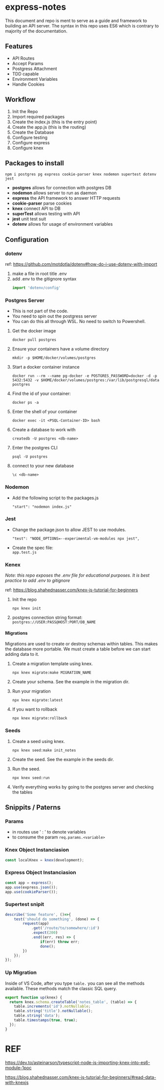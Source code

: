 # express-notes
This document and repo is ment to serve as a guide and framework to building an API server.
The syntax in this repo uses ES6 which is contrary to majority of the documentation.

## Features
- API Routes
- Accept Params
- Postgress Attachment
- TDD capable
- Environment Variables
- Handle Cookies


## Workflow
1. Init the Repo
2. Import required packages
3. Create the index.js (this is the entry point)
4. Create the app.js (this is the routing)
5. Create the Database
6. Configure testing
7. Configure express
8. Configure knex


## Packages to install
```npm i postgres pg express cookie-parser knex nodemon supertest dotenv jest ```

- **postgres** allows for connection with postgres DB 
- **nodemon** allows server to run as daemon
- **express** the API framework to answer HTTP requests
- **cookie-parser** parse cookies
- **knex** connect API to DB
- **superTest** allows testing with API
- **jest** unit test suit
- **dotenv** allows for usage of environment variables 

## Configuration
### dotenv
ref: https://github.com/motdotla/dotenv#how-do-i-use-dotenv-with-import
1. make a file in root title .env
2. add .env to the gitignore
syntax
    ```js
    import 'dotenv/config'
    ```

### Postgres Server
- This is not part of the code.
- You need to spin out the postgress server
- You can do this all through WSL. No need to switch to Powershell.
1. Get the docker image

    ```docker pull postgres```
2. Ensure your containers have a volume directory
   
    ```mkdir -p $HOME/docker/volumes/postgres```

3. Start a docker container instance
   
    ```docker run --rm --name pg-docker -e POSTGRES_PASSWORD=docker -d -p 5432:5432 -v $HOME/docker/volumes/postgres:/var/lib/postgresql/data postgres```

4. Find the id of your container:

    ```docker ps -a```

5. Enter the shell of your container

    ```docker exec -it <PSQL-Container-ID> bash```

6. Create a database to work with

    ```createdb -U postgres <db-name>```

7. Enter the postgres CLI

    ```psql -U postgres```

8. connect to your new database

    ```\c <db-name>```

### Nodemon

- Add the following script to the packages.js

    ```"start": "nodemon index.js"```

### Jest
- Change the package.json to allow JEST to use modules.

    ```"test": "NODE_OPTIONS=--experimental-vm-modules npx jest",```

- Create the spec file:  
    ```app.test.js```

### Kenex
*Note: this repo exposes the .env file for educational purposes. It is best practice to add .env to gitignore*

ref: https://blog.shahednasser.com/knex-js-tutorial-for-beginners
1. Init the repo
    
    ```npx knex init```

2. postgres connection string format: ``` postgres://USER:PASS@HOST:PORT/DB_NAME ```

#### Migrations
Migrations are used to create or destroy schemas within tables. This makes the database more portable.
We must create a table before we can start adding data to it.

1. Create a migration template using knex.

    ``` npx knex migrate:make MIGRATION_NAME ```

2. Create your schema. See the example in the migration dir.

3. Run your migration

    ``` npx knex migrate:latest ```
4. If you want to rollback

    ``` npx knex migrate:rollback ```

### Seeds
1. Create a seed using knex.

    ``` npx knex seed:make init_notes ```
2. Create the seed. See the example in the seeds dir.
3. Run the seed.

    ``` npx knex seed:run ```
4. Verify everything works by going to the postgres server and checking the tables


## Snippits / Paterns
### Params
- in routes use ' : ' to denote variables
- to consume the param ```req.params.<variable>```

### Knex Object Instanciasion
```js 
const localKnex = knex(development); 
```

### Express Object Instanciasion
```js 
const app = express();
app.use(express.json());
app.use(cookieParser());
```

### Supertest snipit
```js
describe('Some feature', ()=>{
    test('should do something', (done) => {
        request(app)
            .get('/route/to/somewhere/:id')
            .expect(200)
            .end((err, res) => {
                if(err) throw err;
                done();
        })
    });
});
```

### Up Migration
Inside of VS Code, after you type ```table.``` you can see all the methods available. These methods match the classic SQL query.
```js
export function up(knex) {
  return knex.schema.createTable('notes_table', (table) => {
    table.increments('id').notNullable;
    table.string('title').notNullable();
    table.string('data');
    table.timestamps(true, true);
  });
}
```

# REF
https://dev.to/asteinarson/typescript-node-js-importing-knex-into-es6-module-1poc

https://blog.shahednasser.com/knex-js-tutorial-for-beginners/#read-data-with-knexjs

